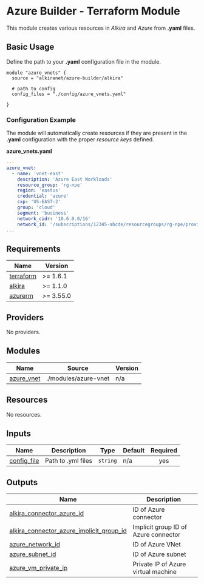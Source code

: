 # Azure Builder - Terraform Module
This module creates various resources in _Alkira_ and _Azure_ from **.yaml** files.

## Basic Usage
Define the path to your **.yaml** configuration file in the module.

```hcl
module "azure_vnets" {
  source = "alkiranet/azure-builder/alkira"
  
  # path to config
  config_files = "./config/azure_vnets.yaml"
  
}
```

### Configuration Example
The module will automatically create resources if they are present in the **.yaml** configuration with the proper _resource keys_ defined.

**azure_vnets.yaml**
```yml
---
azure_vnet:
  - name: 'vnet-east'
    description: 'Azure East Workloads'
    resource_group: 'rg-npe'
    region: 'eastus'
    credential: 'azure'
    cxp: 'US-EAST-2'
    group: 'cloud'
    segment: 'business'
    network_cidr: '10.6.0.0/16'
    network_id: '/subscriptions/12345-abcde/resourcegroups/rg-npe/providers/Microsoft.Network/virtualNetworks/vnet-east-npe'
...
```
<!-- BEGIN_TF_DOCS -->
## Requirements

| Name | Version |
|------|---------|
| <a name="requirement_terraform"></a> [terraform](#requirement\_terraform) | >= 1.6.1 |
| <a name="requirement_alkira"></a> [alkira](#requirement\_alkira) | >= 1.1.0 |
| <a name="requirement_azurerm"></a> [azurerm](#requirement\_azurerm) | >= 3.55.0 |

## Providers

No providers.

## Modules

| Name | Source | Version |
|------|--------|---------|
| <a name="module_azure_vnet"></a> [azure\_vnet](#module\_azure\_vnet) | ./modules/azure-vnet | n/a |

## Resources

No resources.

## Inputs

| Name | Description | Type | Default | Required |
|------|-------------|------|---------|:--------:|
| <a name="input_config_file"></a> [config\_file](#input\_config\_file) | Path to .yml files | `string` | n/a | yes |

## Outputs

| Name | Description |
|------|-------------|
| <a name="output_alkira_connector_azure_id"></a> [alkira\_connector\_azure\_id](#output\_alkira\_connector\_azure\_id) | ID of Azure connector |
| <a name="output_alkira_connector_azure_implicit_group_id"></a> [alkira\_connector\_azure\_implicit\_group\_id](#output\_alkira\_connector\_azure\_implicit\_group\_id) | Implicit group ID of Azure connector |
| <a name="output_azure_network_id"></a> [azure\_network\_id](#output\_azure\_network\_id) | ID of Azure VNet |
| <a name="output_azure_subnet_id"></a> [azure\_subnet\_id](#output\_azure\_subnet\_id) | ID of Azure subnet |
| <a name="output_azure_vm_private_ip"></a> [azure\_vm\_private\_ip](#output\_azure\_vm\_private\_ip) | Private IP of Azure virtual machine |
<!-- END_TF_DOCS -->